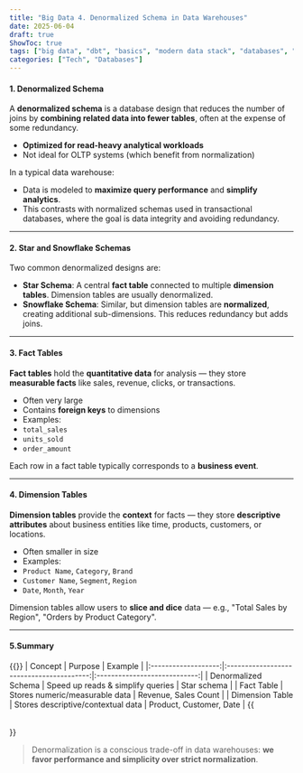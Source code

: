 ```yaml
---
title: "Big Data 4. Denormalized Schema in Data Warehouses"
date: 2025-06-04
draft: true
ShowToc: true
tags: ["big data", "dbt", "basics", "modern data stack", "databases", "interview prep"]
categories: ["Tech", "Databases"]
---
```


#### 1. Denormalized Schema

A **denormalized schema** is a database design that reduces the number of joins by **combining related data into fewer tables**, often at the expense of some redundancy. 

- **Optimized for read-heavy analytical workloads**
- Not ideal for OLTP systems (which benefit from normalization)

In a typical data warehouse:
- Data is modeled to **maximize query performance** and **simplify analytics**.
- This contrasts with normalized schemas used in transactional databases, where the goal is data integrity and avoiding redundancy.

---

#### 2. Star and Snowflake Schemas

Two common denormalized designs are:

- **Star Schema**: A central **fact table** connected to multiple **dimension tables**. Dimension tables are usually denormalized.
- **Snowflake Schema**: Similar, but dimension tables are **normalized**, creating additional sub-dimensions. This reduces redundancy but adds joins.

---

#### 3. Fact Tables

**Fact tables** hold the **quantitative data** for analysis — they store **measurable facts** like sales, revenue, clicks, or transactions.

- Often very large
- Contains **foreign keys** to dimensions
- Examples:
- `total_sales`
- `units_sold`
- `order_amount`

Each row in a fact table typically corresponds to a **business event**.

---

#### 4. Dimension Tables

**Dimension tables** provide the **context** for facts — they store **descriptive attributes** about business entities like time, products, customers, or locations.

- Often smaller in size
- Examples:
- `Product Name`, `Category`, `Brand`
- `Customer Name`, `Segment`, `Region`
- `Date`, `Month`, `Year`

Dimension tables allow users to **slice and dice** data — e.g., "Total Sales by Region", "Orders by Product Category".

---

#### 5.Summary

{{<table>}}
| Concept           | Purpose                                | Example                    |
|:-------------------:|:----------------------------------------:|:----------------------------:|
| Denormalized Schema | Speed up reads & simplify queries      | Star schema                |
| Fact Table        | Stores numeric/measurable data         | Revenue, Sales Count       |
| Dimension Table   | Stores descriptive/contextual data     | Product, Customer, Date    |
{{</table>}}
> Denormalization is a conscious trade-off in data warehouses: **we favor performance and simplicity over strict normalization**.
